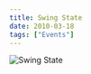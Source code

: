 ```yaml
---
title: Swing State
date: 2010-03-18
tags: ["Events"]
---
```


![Swing State](/rm_ation/images/2010-03-18.jpg)
